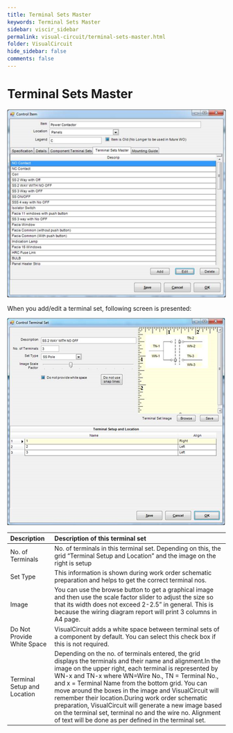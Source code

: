 ```yaml
---
title: Terminal Sets Master
keywords: Terminal Sets Master
sidebar: viscir_sidebar
permalink: visual-circuit/terminal-sets-master.html
folder: VisualCircuit
hide_sidebar: false
comments: false
---
```


# Terminal Sets Master


![](/images/terminal-sets-master.png)

When you add/edit a terminal set, following screen is presented:


![](/images/terminal-sets-master-view.png)

|Description|Description of this terminal set|
|:----------|:-------------------------------|
|No. of Terminals|No. of terminals in this terminal set.  Depending on this, the grid “Terminal Setup and Location” and the image on the right is setup|
|Set Type|This information is shown during work order schematic preparation and helps to get the correct terminal nos.|
|Image|You can use the browse button to get a graphical image and then use the scale factor slider to adjust the size so that its width does not exceed 2-2.5” in general. This is because the wiring diagram report will print 3 columns in A4 page.|
|Do Not Provide White Space|VisualCircuit adds a white space between terminal sets of a component by default. You can select this check box if this is not required.|
|Terminal Setup and Location|Depending on the no. of terminals entered, the grid displays the terminals and their name and alignment.In the image on the upper right, each terminal is represented by WN-x and TN-x where WN=Wire No., TN = Terminal No., and x = Terminal Name from the bottom grid. You can move around the boxes in the image and VisualCircuit will remember their location.During work order schematic preparation, VisualCircuit will generate a new image based on the terminal set, terminal no and the wire no. Alignment of text will be done as per defined in the terminal set.|
